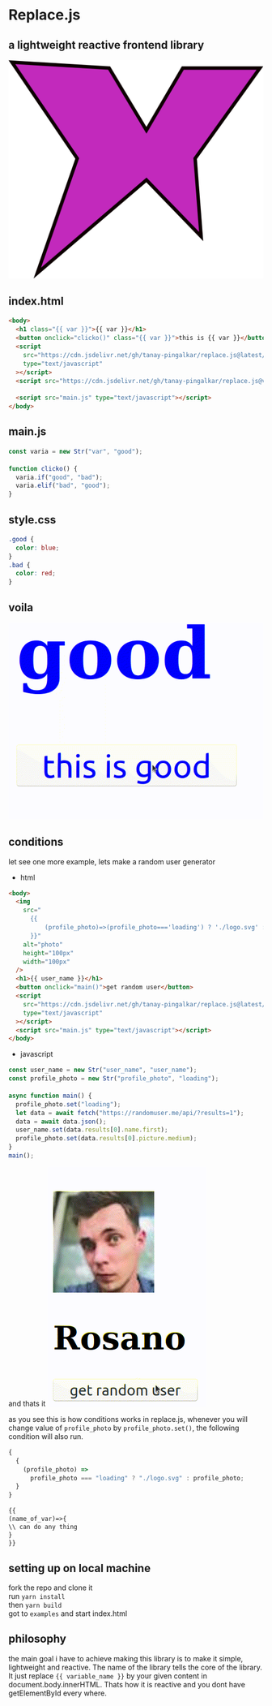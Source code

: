 # Replace.js

## a lightweight reactive frontend library

![logo](https://github.com/tanay-pingalkar/replace.js/blob/main/example/logo.svg)

## index.html

```html
<body>
  <h1 class="{{ var }}">{{ var }}</h1>
  <button onclick="clicko()" class="{{ var }}">this is {{ var }}</button>
  <script
    src="https://cdn.jsdelivr.net/gh/tanay-pingalkar/replace.js@latest/dist/bundle.js"
    type="text/javascript"
  ></script>
  <script src="https://cdn.jsdelivr.net/gh/tanay-pingalkar/replace.js@v0.0.1/dist/bundle.min.js" type="text/javascript"></script>

  <script src="main.js" type="text/javascript"></script>
</body>
```

## main.js

```javascript
const varia = new Str("var", "good");

function clicko() {
  varia.if("good", "bad");
  varia.elif("bad", "good");
}
```

## style.css

```css
.good {
  color: blue;
}
.bad {
  color: red;
}
```

## voila

![video](https://github.com/tanay-pingalkar/replace.js/blob/main/example/Screencast%202021-04-19%2011%2033%2032.gif)

## conditions

let see one more example, lets make a random user generator

- html

```html
<body>
  <img
    src="
      {{ 
          (profile_photo)=>(profile_photo==='loading') ? './logo.svg' : profile_photo
      }}"
    alt="photo"
    height="100px"
    width="100px"
  />
  <h1>{{ user_name }}</h1>
  <button onclick="main()">get random user</button>
  <script
    src="https://cdn.jsdelivr.net/gh/tanay-pingalkar/replace.js@latest/dist/bundle.js"
    type="text/javascript"
  ></script>
  <script src="main.js" type="text/javascript"></script>
</body>
```

- javascript

```javascript
const user_name = new Str("user_name", "user_name");
const profile_photo = new Str("profile_photo", "loading");

async function main() {
  profile_photo.set("loading");
  let data = await fetch("https://randomuser.me/api/?results=1");
  data = await data.json();
  user_name.set(data.results[0].name.first);
  profile_photo.set(data.results[0].picture.medium);
}
main();
```

and thats it
![video](https://github.com/tanay-pingalkar/replace.js/blob/main/example/random.gif)

as you see this is how conditions works in replace.js, whenever you will change value of `profile_photo` by `profile_photo.set()`, the following
condition will also run.

```javascript
{
  {
    (profile_photo) =>
      profile_photo === "loading" ? "./logo.svg" : profile_photo;
  }
}
```

```javscript
{{
(name_of_var)=>{
\\ can do any thing
}
}}
```

## setting up on local machine

fork the repo and clone it <br>
run `yarn install` <br>
then `yarn build` <br>
got to `examples` and start index.html

## philosophy

the main goal i have to achieve making this library is to make it simple, lightweight and reactive. The name of the library tells the core of the library. It just
replace `{{ variable_name }}` by your given content in document.body.innerHTML. Thats how it is reactive and you dont have getElementById every where.
